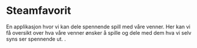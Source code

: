 # Steamfavorit

En applikasjon hvor vi kan dele spennende spill med våre venner. Her kan vi få oversikt over hva våre venner ønsker å spille og dele med dem hva vi selv syns ser spennende ut. 
.
